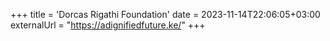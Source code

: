 +++
title = 'Dorcas Rigathi Foundation'
date = 2023-11-14T22:06:05+03:00
externalUrl = "https://adignifiedfuture.ke/"
+++
